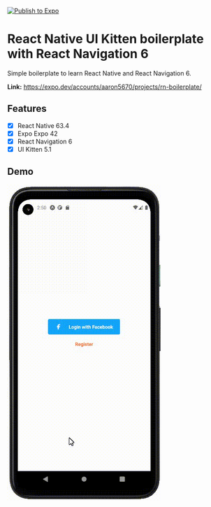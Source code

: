 [![Publish to Expo](https://github.com/aaron5670/React-Native-UI-Kitten-boilerplate/actions/workflows/publish-to-expo.yml/badge.svg)](https://github.com/aaron5670/React-Native-UI-Kitten-boilerplate/actions/workflows/publish-to-expo.yml)

# React Native UI Kitten boilerplate with React Navigation 6
Simple boilerplate to learn React Native and React Navigation 6.  

**Link:** https://expo.dev/accounts/aaron5670/projects/rn-boilerplate/

## Features
- [x] React Native 63.4
- [x] Expo Expo 42
- [x] React Navigation 6
- [x] UI Kitten 5.1

## Demo
![React Native UI Kitten with React Navigation 6 gif](docs/React-Native-UI-Kitten.gif)
